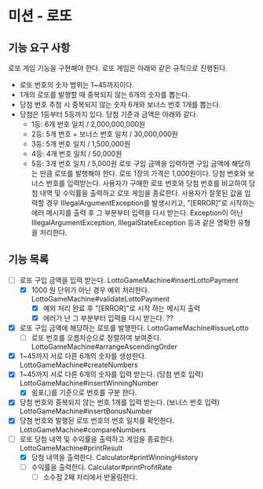 # 미션 - 로또

## 기능 요구 사항

로또 게임 기능을 구현해야 한다. 로또 게임은 아래와 같은 규칙으로 진행된다.

- 로또 번호의 숫자 범위는 1~45까지이다.
- 1개의 로또를 발행할 때 중복되지 않는 6개의 숫자를 뽑는다.
- 당첨 번호 추첨 시 중복되지 않는 숫자 6개와 보너스 번호 1개를 뽑는다.
- 당첨은 1등부터 5등까지 있다. 당첨 기준과 금액은 아래와 같다.
    - 1등: 6개 번호 일치 / 2,000,000,000원
    - 2등: 5개 번호 + 보너스 번호 일치 / 30,000,000원
    - 3등: 5개 번호 일치 / 1,500,000원
    - 4등: 4개 번호 일치 / 50,000원
    - 5등: 3개 번호 일치 / 5,000원
      로또 구입 금액을 입력하면 구입 금액에 해당하는 만큼 로또를 발행해야 한다.
      로또 1장의 가격은 1,000원이다.
      당첨 번호와 보너스 번호를 입력받는다.
      사용자가 구매한 로또 번호와 당첨 번호를 비교하여 당첨 내역 및 수익률을 출력하고 로또 게임을 종료한다.
      사용자가 잘못된 값을 입력할 경우 IllegalArgumentException를 발생시키고, "[ERROR]"로 시작하는 에러 메시지를 출력 후 그 부분부터 입력을 다시 받는다.
      Exception이 아닌 IllegalArgumentException, IllegalStateException 등과 같은 명확한 유형을 처리한다.


## 기능 목록
- [ ] 로또 구입 금액을 입력 받는다. LottoGameMachine#insertLottoPayment
  - [x] 1000 원 단위가 아닌 경우 예외 처리한다. LottoGameMachine#validateLottoPayment
    - [x] 예외 처리 완료 후 "[ERROR]"로 시작 하는 메시지 출력
    - [x] 에러가 난 그 부분부터 입력을 다시 받는다. ??
- [x] 로또 구입 금액에 해당하는 로또를 발행한다. LottoGameMachine#issueLotto
  - [ ] 로또 번호를 오름차순으로 정렬하여 보여준다. LottoGameMachine#arrangeAscendingOrder
- [x] 1~45까지 서로 다른 6개의 숫자를 생성한다. LottoGameMachine#createNumbers
- [x] 1~45까지 서로 다른 6개의 숫자를 입력 받는다. (당첨 번호 입력) LottoGameMachine#insertWinningNumber
  - [x] 쉼표(,)를 기준으로 번호를 구분 한다.
- [x] 당첨 번호와 중복되지 않는 번호 1개를 입력 받는다. (보너스 번호 입력) LottoGameMachine#insertBonusNumber
- [x] 당첨 번호와 발행된 로또 번호의 번호 일치를 확인한다. LottoGameMachine#compareNumbers
- [ ] 로또 당첨 내역 및 수익률을 출력하고 게임을 종료한다. LottoGameMachine#printResult
  - [x] 당첨 내역을 출력한다. Calculator#printWinningHistory
  - [ ] 수익률을 출력한다. Calculator#printProfitRate
    - [ ] 소수점 2째 자리에서 반올림한다.
